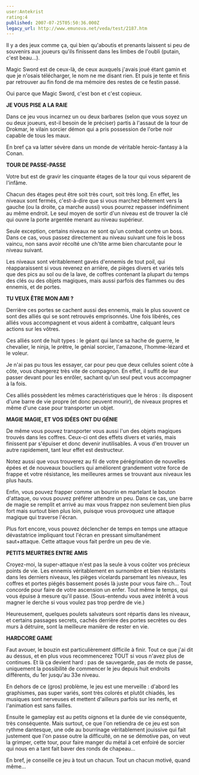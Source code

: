 ```yaml
---
user:Antekrist
rating:4
published: 2007-07-25T05:50:36.000Z
legacy_url: http://www.emunova.net/veda/test/2187.htm
---
```

Il y a des jeux comme ça, qui bien qu'aboutis et prenants laissent si peu de souvenirs aux joueurs qu'ils finissent dans les limbes de l'oubli (putain, c'est beau...).  

Magic Sword est de ceux-là, de ceux auxquels j'avais joué étant gamin et que je n'osais télécharger, le nom ne me disant rien. Et puis je tente et finis par retrouver au fin fond de ma mémoire des restes de ce festin passé.  

Oui parce que Magic Sword, c'est bon et c'est copieux.  

  

**JE VOUS PISE A LA RAIE**  

Dans ce jeu vous incarnez un ou deux barbares (selon que vous soyez un ou deux joueurs, est-il besoin de le préciser) partis à l'assaut de la tour de Drokmar, le vilain sorcier démon qui a pris possession de l'orbe noir capable de tous les maux.  

En bref ça va latter sévère dans un monde de véritable heroic-fantasy à la Conan.  

  

**TOUR DE PASSE-PASSE**  

Votre but est de gravir les cinquante étages de la tour qui vous séparent de l'infâme.  

Chacun des étages peut être soit très court, soit très long. En effet, les niveaux sont fermés, c'est-à-dire que si vous marchez bêtement vers la gauche (ou la droite, ça marche aussi) vous pourrez repasser indéfiniment au même endroit. Le seul moyen de sortir d'un niveau est de trouver la clé qui ouvre la porte argentée menant au niveau supérieur.  

Seule exception, certains niveaux ne sont qu'un combat contre un boss. Dans ce cas, vous passez directement au niveau suivant une fois le boss vaincu, non sans avoir récolté une ch'tite arme bien charcutante pour le niveau suivant.  

Les niveaux sont véritablement gavés d'ennemis de tout poil, qui réapparaissent si vous revenez en arrière, de pièges divers et variés tels que des pics au sol ou de la lave, de coffres contenant la plupart du temps des clés ou des objets magiques, mais aussi parfois des flammes ou des ennemis, et de portes.  

  

**TU VEUX ÊTRE MON AMI ?**  

Derrière ces portes se cachent aussi des ennemis, mais le plus souvent ce sont des alliés qui se sont retrouvés emprisonnés. Une fois libérés, ces alliés vous accompagnent et vous aident à combattre, calquant leurs actions sur les vôtres.  

Ces alliés sont de huit types : le géant qui lance sa hache de guerre, le chevalier, le ninja, le prêtre, le génial sorcier, l'amazone, l'homme-lézard et le voleur.  

Je n'ai pas pu tous les essayer, car pour peu que deux cellules soient côte à côte, vous changerez très vite de compagnon. En effet, il suffit de leur passer devant pour les enrôler, sachant qu'un seul peut vous accompagner à la fois.  

Ces alliés possèdent les mêmes caractéristiques que le héros : ils disposent d'une barre de vie propre (et donc peuvent mourir), de niveaux propres et même d'une case pour transporter un objet.  

  

**MAGIE MAGIE, ET VOS IDÉES ONT DU GÉNIE**  

De même vous pouvez transporter vous aussi l'un des objets magiques trouvés dans les coffres. Ceux-ci ont des effets divers et variés, mais finissent par s'épuiser et donc devenir inutilisables. A vous d'en trouver un autre rapidement, tant leur effet est destructeur.  

Notez aussi que vous trouverez au fil de votre pérégrination de nouvelles épées et de nouveaux boucliers qui améliorent grandement votre force de frappe et votre résistance, les meilleures armes se trouvant aux niveaux les plus hauts.  

Enfin, vous pouvez frapper comme un bourrin en martelant le bouton d'attaque, ou vous pouvez préférer attendre un peu. Dans ce cas, une barre de magie se remplit et arrivé au max vous frappez non seulement bien plus fort mais surtout bien plus loin, puisque vous provoquez une attaque magique qui traverse l'écran.  

Plus fort encore, vous pouvez déclencher de temps en temps une attaque dévastatrice impliquant tout l'écran en pressant simultanément saut+attaque. Cette attaque vous fait perdre un peu de vie.  

  

**PETITS MEURTRES ENTRE AMIS**  

Croyez-moi, la super-attaque n'est pas la seule à vous coûter vos précieux points de vie. Les ennemis véritablement en surnombre et bien résistants dans les derniers niveaux, les pièges vicelards parsemant les niveaux, les coffres et portes piégés bassement posés là juste pour vous faire ch... Tout concorde pour faire de votre ascension un enfer. Tout même le temps, qui vous épuise à mesure qu'il passe. (Sous-entendu vous avez intérêt à vous magner le derche si vous voulez pas trop perdre de vie.)  

Heureusement, quelques poulets salvateurs sont répartis dans les niveaux, et certains passages secrets, cachés derrière des portes secrètes ou des murs à détruire, sont la meilleure manière de rester en vie.  

  

**HARDCORE GAME**  

Faut avouer, le bouzin est particulièrement difficile à finir. Tout ce que j'ai dit au dessus, et en plus vous recommencerez TOUT si vous n'avez plus de continues. Et là ça devient hard : pas de sauvegarde, pas de mots de passe, uniquement la possibilité de commencer le jeu depuis huit endroits différents, du 1er jusqu'au 33e niveau.  

En dehors de ce (gros) problème, le jeu est une merveille : d'abord les graphismes, pas super variés, sont très colorés et plutôt chiadés, les musiques sont nerveuses et mettent d'ailleurs parfois sur les nerfs, et l'animation est sans failles.  

Ensuite le gameplay est au petits oignons et la durée de vie conséquente, très conséquente. Mais surtout, ce que l'on retiendra de ce jeu est son rythme dantesque, une ode au bourrinage véritablement jouissive qui fait justement que l'on passe outre la difficulté, on ne se démotive pas, on veut la grimper, cette tour, pour faire manger du métal à cet enfoiré de sorcier qui nous en a tant fait baver des ronds de chapeau...  

En bref, je conseille ce jeu à tout un chacun. Tout un chacun motivé, quand même...